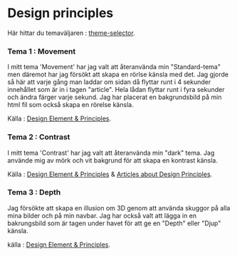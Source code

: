 Design principles
===============================
<p>Här hittar du temaväljaren : <a href="theme-selector">theme-selector</a>.</p>
<h3>Tema 1 : Movement</h3>

<p>I mitt tema 'Movement' har jag valt att återanvända min "Standard-tema" men däremot har jag försökt att skapa en rörlse känsla med det. Jag gjorde så här att varje gång man laddar om sidan då flyttar runt i 4 sekunder innehållet som är in i tagen "article". Hela lådan flyttar runt i fyra sekunder och ändra färger varje sekund. Jag har placerat en bakgrundsbild på min html fil som också skapa en rörelse känsla.</p>

Källa : [Design Element & Principles](https://designschool.canva.com/design-elements-principles/).

<h3>Tema 2 : Contrast</h3>

<p>I mitt tema 'Contrast' har jag valt att återanvända min "dark" tema. Jag använde mig av mörk och vit bakgrund för att skapa en kontrast känsla.</p>

Källa : [Design Element & Principles](https://designschool.canva.com/design-elements-principles/) &
[Articles about Design Principles](https://dbwebb.se/article/vl.pdf).


<h3>Tema 3 : Depth</h3>

<p>Jag försökte att skapa en illusion om  3D genom att använda skuggor på alla mina bilder och på min navbar. Jag har också valt att lägga in en bakrungsbild som är tagen under havet för att ge en "Depth" eller "Djup" känsla.</p>

källa : [Design Element & Principles](https://designschool.canva.com/design-elements-principles/).
